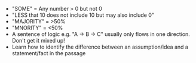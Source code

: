 + "SOME" = Any number > 0 but not 0
+ "LESS that 10 does not include 10 but may also include 0"
+ "MAJORITY" = >50%
+ "MNORITY" = <50%
+ A sentence of logic e.g. "A -> B -> C" usually only flows in one direction. Don't get it mixed up!
+ Learn how to identify the difference between an assumption/idea and a statement/fact in the passage